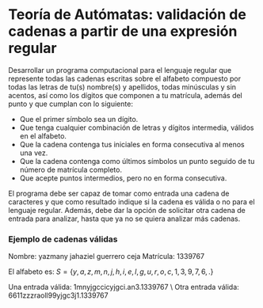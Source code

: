 # Teoría de Autómatas: validación de cadenas a partir de una expresión regular

Desarrollar un programa computacional para el lenguaje regular que represente todas las
cadenas escritas sobre el alfabeto compuesto por todas las letras de tu(s) nombre(s) y apellidos,
todas minúsculas y sin acentos, así como los dígitos que componen a tu matrícula, además del
punto y que cumplan con lo siguiente:

- Que el primer símbolo sea un dígito.
- Que tenga cualquier combinación de letras y dígitos intermedia, válidos en el alfabeto.
- Que la cadena contenga tus iniciales en forma consecutiva al menos una vez.
- Que la cadena contenga como últimos símbolos un punto seguido de tu número de
matrícula completo.
- Que acepte puntos intermedios, pero no en forma consecutiva.

El programa debe ser capaz de tomar como entrada una cadena de caracteres y que como
resultado indique si la cadena es válida o no para el lenguaje regular. Además, debe dar la
opción de solicitar otra cadena de entrada para analizar, hasta que ya no se quiera analizar más
cadenas.

### Ejemplo de cadenas válidas

Nombre: yazmany jahaziel guerrero ceja
Matrícula: 1339767

El alfabeto es:
$S = \{ y, a, z, m, n, j, h, i, e, l, g, u, r, o, c, 1, 3, 9, 7, 6, . \}$

Una entrada válida: 1mnyjgccicyjgci.an3.1339767 \\
Otra entrada válida: 6611zzzraoll99yjgc3j1.1339767
